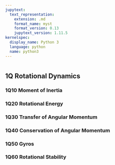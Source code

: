 ```yaml
---
jupytext:
  text_representation:
    extension: .md
    format_name: myst
    format_version: 0.13
    jupytext_version: 1.11.5
kernelspec:
  display_name: Python 3
  language: python
  name: python3
---
```


```{contents}
```

## 1Q	Rotational Dynamics

### 1Q10	Moment of Inertia
### 1Q20	Rotational Energy
### 1Q30	Transfer of Angular Momentum
### 1Q40	Conservation of Angular Momentum
### 1Q50	Gyros
### 1Q60	Rotational Stability
